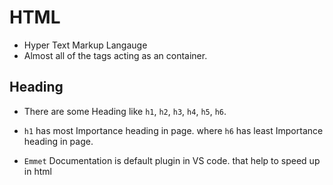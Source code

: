# HTML

- Hyper Text Markup Langauge
- Almost all of the tags acting as an container.

## Heading

- There are some Heading like `h1`, `h2`, `h3`, `h4`, `h5`, `h6`.
- `h1` has most Importance heading in page. where `h6` has least Importance heading in page.

- `Emmet` Documentation is default plugin in VS code. that help to speed up in html

